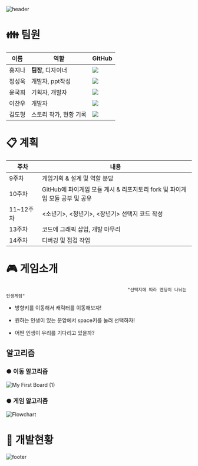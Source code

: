 ![header](https://capsule-render.vercel.app/api?type=waving&color=auto&height=300&section=header&text=Tina&animation=fadeIn&fontAlignY=38&desc=오픈소스SW및실습%20-%2015팀&descAlignY=55&descAlign=50)
 
 
# :family: 팀원
|이름|역할|GitHub|
|------|---|---|
|홍지나|**팀장**, 디자이너| <a href="https://github.com/ddodoi"><img src="https://img.shields.io/badge/GitHub-000000?style=flat-square&logo=github&logoColor=white"/></a> |
|정성욱|개발자, ppt작성| <a href="https://github.com/oceanstar777"><img src="https://img.shields.io/badge/GitHub-000000?style=flat-square&logo=github&logoColor=white"/></a> |
|윤국희|기획자, 개발자| <a href="https://github.com/cookie-yoon"><img src="https://img.shields.io/badge/GitHub-000000?style=flat-square&logo=github&logoColor=white"/></a> |
|이찬우|개발자| <a href="https://github.com/cksdn43"><img src="https://img.shields.io/badge/GitHub-000000?style=flat-square&logo=github&logoColor=white"/></a> |
|김도형|스토리 작가, 현황 기록| <a href="https://github.com/dhkim98"><img src="https://img.shields.io/badge/GitHub-000000?style=flat-square&logo=github&logoColor=white"/></a> |  

# :clipboard: 계획
|주차|내용|
|------|-----|
|9주차|게임기획 & 설계 및 역할 분담|
|10주차|GitHub에 파이게임 모듈 게시 & 리포지토리 fork 및 파이게임 모듈 공부 및 공유|
|11~12주차|<소년기>, <청년기>, <장년기> 선택지 코드 작성|
|13주차|코드에 그래픽 삽입, 개발 마무리|
|14주차|디버깅 및 점검 작업|  

# :video_game: 게임소개

                                                  "선택지에 따라 엔딩이 나뉘는 인생게임"
                   
                   
 + 방향키를 이동해서 캐릭터를 이동해보자!  
 
 + 원하는 인생이 있는 문앞에서 space키를 눌러 선택하자!  
 
 + 어떤 인생이 우리를 기다리고 있을까?  
 
## 알고리즘

###  ● 이동 알고리즘 
![My First Board (1)](https://user-images.githubusercontent.com/101384306/168837605-510ea7d5-c635-4168-850d-d78c07fd7c1d.jpg)
###  ● 게임 알고리즘
![Flowchart](https://user-images.githubusercontent.com/101384306/168834274-cc941524-3596-4e38-b6d3-9996193c1e18.jpg)  

# :mag_right: 개발현황

![footer](https://capsule-render.vercel.app/api?type=waving&color=auto&height=250&section=footer&text=감사합니다!!&animation=fadeIn&fontAlignY=65)
